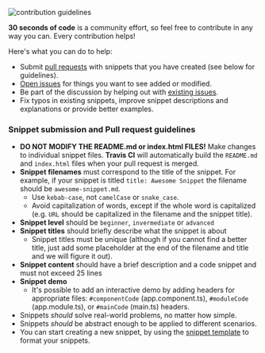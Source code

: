![contribution guidelines](https://i.imgur.com/FaNNcVH.png)

**30 seconds of code** is a community effort, so feel free to contribute in any way you can. Every contribution helps!

Here's what you can do to help:

- Submit [pull requests](https://github.com/nycJSorg/30-seconds-of-angular/pulls) with snippets that you have created (see below for guidelines).
- [Open issues](https://github.com/nycJSorg/30-seconds-of-angular/issues/new) for things you want to see added or modified.
- Be part of the discussion by helping out with [existing issues](https://github.com/nycJSorg/30-seconds-of-angular/issues).
- Fix typos in existing snippets, improve snippet descriptions and explanations or provide better examples.

### Snippet submission and Pull request guidelines

- **DO NOT MODIFY THE README.md or index.html FILES!** Make changes to individual snippet files. **Travis CI** will automatically build the `README.md` and `index.html` files when your pull request is merged.
- **Snippet filenames** must correspond to the title of the snippet. For example, if your snippet is titled `title: Awesome Snippet` the filename should be `awesome-snippet.md`.
  - Use `kebab-case`, not `camelCase` or `snake_case`.
  - Avoid capitalization of words, except if the whole word is capitalized (e.g. `URL` should be capitalized in the filename and the snippet title).
- **Snippet level** should be `beginner`, `invermediate` or `advanced`
- **Snippet titles** should briefly describe what the snippet is about
  - Snippet titles must be unique (although if you cannot find a better title, just add some placeholder at the end of the filename and title and we will figure it out).
- **Snippet content** should have a brief description and a code snippet and must not exceed 25 lines
- **Snippet demo** 
  - It's possible to add an interactive demo by adding headers for appropriate files: `#componentCode` (app.component.ts), `#moduleCode` (app.module.ts), or `#mainCode` (main.ts) headers.   
- Snippets *should* solve real-world problems, no matter how simple.
- Snippets *should* be abstract enough to be applied to different scenarios.
- You can start creating a new snippet, by using the [snippet template](snippet-template.md) to format your snippets.
 

